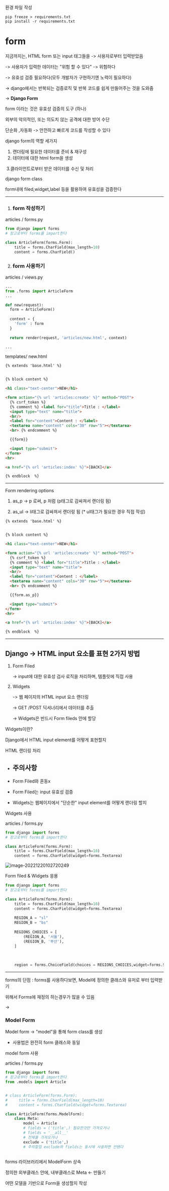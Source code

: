 환경 파일 작성



```shell
pip freeze > requirements.txt
pip install -r requirements.txt
```



# **form**

지금까지는, HTML form 또는 input 태그들을 -> 사용자로부터 입력받았음



-> 사용자가 입력한 데이터는 "위험 할 수 있다" -> 위험하다



-> 유효성 검증 필요하다(모두 개발자가 구현하기엔 노력이 필요하다)



-> django에서는 반복되는 검증로직 및 반복 코드를 쉽게 만들어주는 것을 도와줌



-> **Django Form**



form 이라는 것은 유효성 검증의 도구 (하나)



외부의 악의적인, 또는 의도치 않는 공격에 대한 방어 수단



단순화 ,자동화 -> 안전하고 빠르게 코드를 작성할 수 있다



django form의 역할 세가지



1. 랜더링에 필요한 데이터를 준비 & 재구성
2. 데이터에 대한 html form을 생성

​	3.클라이언트로부터 받은 데이터를 수신 및 처리



django form class

form내에 filed,widget,label 등을 활용하여 유효성을 검증한다

---

1. ### form 작성하기



articles / forms.py

```python
from django import forms
# 장고로부터 forms를 import한다

class ArticleForm(forms.Form):
    title = forms.CharField(max_length=10)
    content = forms.CharField()
```

2. ### form 사용하기

articles / views.py



```python
...
from .forms import ArticleForm
...

def new(request):
  form = ArticleForm()
  
  context = {
    'form' : form
  }
  
  return render(request, 'articles/new.html', context)

...
```



templates/ new.html

```html
{% extends 'base.html' %}


{% block content %}

<h1 class="text-center">NEW</h1>

<form action="{% url 'articles:create' %}" method="POST">
  {% csrf_token %}
  {% comment %} <label for="title">Title : </label>
  <input type="text" name="title">
  <br/>
  <label for="content">Content : </label>
  <textarea name="content" cols="30" row="5"></textarea>
  <br> {% endcomment %}

  {{form}}

  <input type="submit">
</form>
<hr>

<a href="{% url 'articles:index' %}">[BACK]</a>

{% endblock  %}
```



---

Form rendering options



1. as_p     ->  p 로써, p 처럼 (p태그로 감싸져서 랜더링 됨)

2. as_ul    -> li태그로 감싸져서 랜더링 됨 (* ul태그가 필요한 경우 직접 작성)

   



```html
{% extends 'base.html' %}


{% block content %}

<h1 class="text-center">NEW</h1>

<form action="{% url 'articles:create' %}" method="POST">
  {% csrf_token %}
  {% comment %} <label for="title">Title : </label>
  <input type="text" name="title">
  <br/>
  <label for="content">Content : </label>
  <textarea name="content" cols="30" row="5"></textarea>
  <br> {% endcomment %}

  {{form.as_p}}

  <input type="submit">
</form>
<hr>

<a href="{% url 'articles:index' %}">[BACK]</a>

{% endblock  %}
```

---

## Django -> HTML input 요소를 표현 2가지 방법



1. Form Filed

   -> input에 대한 유효성 검사 로직을 처리하며, 템플릿에 직접 사용

2. Widgets

   -> 웹 페이지의 HTML input 요소 랜더링

   -> GET /POST 딕셔너리에서 데이터를 추출

   -> Widgets은 반드시 Form fileds 안에 할당

   

Widgets이란?



Django에서 HTML input element를 어떻게 표현할지

HTML 랜더링 처리



* ## 주의사항

* Form Filed와 혼동x

* Form Filed는 input 유효성 검증

* Widgets는 웹페이지에서 "단순한" input element를 어떻게 랜더링 할지



Widgets 사용

articles / forms.py

```python
from django import forms
# 장고로부터 forms를 import한다

class ArticleForm(forms.Form):
    title = forms.CharField(max_length=10)
    content = forms.CharField(widget=forms.Textarea)
```

![image-20221220102720249](C:\Users\mincoding\AppData\Roaming\Typora\typora-user-images\image-20221220102720249.png)

Form filed  & Widgets 응용 



```python
from django import forms
# 장고로부터 forms를 import한다

class ArticleForm(forms.Form):
    title = forms.CharField(max_length=10)
    content = forms.CharField(widget=forms.Textarea)
    
    REGION_A = "sl"
    REGION_B = "bs"
    
    REGIONS_CHOICES = [
        (REGION_A, '서울'),
        (REGION_B, '부산'),
    ]
    
    
    
    region = forms.ChoiceField(choices = REGIONS_CHOICES,widget=forms.Select())
```



---

forms의 단점 : forms를 사용하다보면, Model에 정의한 클래스와 유저로 부터 입력받기

위해서 Forms에 재정의 하는경우가 많을 수 있음



->



### Model Form



Model form -> "model"을 통해 form class를 생성

- 사용법은 완전히 form 클래스와 동일



model form 사용

articles / forms.py

```python
from django import forms
# 장고로부터 forms를 import한다
from .models import Article


# class ArticleForm(forms.Form):
#     title = forms.CharField(max_length=10)
#     content = forms.CharField(widget=forms.Textarea)

class ArticleForm(forms.ModelForm):
    class Meta:
        model = Article
        # fields = ('title',) 필요한것만 가져오거나
        # fields = '__all__'
        # 전체를 가져오거나
        exclude = ('title',)
        # 주의할점 exclude와 fields는 동시에 사용하면 안됀다
    
```

forms 라이브러리에서 ModelForm 상속

정의한 외부클래스 안에, 내부클래스로 Meta <- 만들기

 어떤 모델을 기반으로 Form을 생성할지 작성



